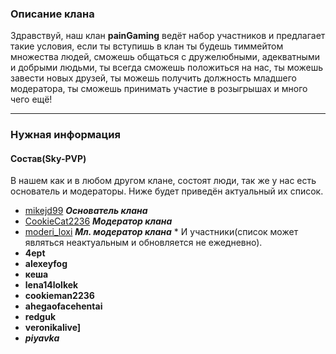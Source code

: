 ### Описание клана
Здравствуй, наш клан **painGaming** ведёт набор участников и предлагает такие условия, если ты вступишь в клан ты будешь тиммейтом множества людей, сможешь общаться с дружелюбными, адекватными и добрыми людьми, ты всегда сможешь положиться на нас, ты можешь завести новых друзей, ты можешь получить должность младшего модератора, ты сможешь принимать участие в розыгрышах и много чего ещё!
***
### Нужная информация
  #### Состав(Sky-PVP)
  В нашем как и в любом другом клане, состоят люди, так же у нас есть основатель и модераторы. Ниже будет приведён актуальный их список.
  * [mikejd99](vk.com/id0) ***Основатель клана***
  * [CookieCat2236](vk.com/id0) ***Модератор клана***
  * [moderi_loxi](vk.com/witwarich) ***Мл. модератор клана*** *
  И участники(список может являться неактуальным и обновляется не ежедневно).
  * **4ept**
  * **alexeyfog** 
  * **кеша**
  * **lena14lolkek**
  * **cookieman2236**
  * **ahegaofacehentai**
  * **redguk**
  * **veronikalive]**
  * **_piyavka_**
